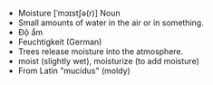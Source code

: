 - Moisture	[ˈmɔɪstʃə(r)]	Noun	
- Small amounts of water in the air or in something.
- Độ ẩm
- Feuchtigkeit (German)
- Trees release moisture into the atmosphere.
- moist (slightly wet), moisturize (to add moisture)
- From Latin "mucidus" (moldy)